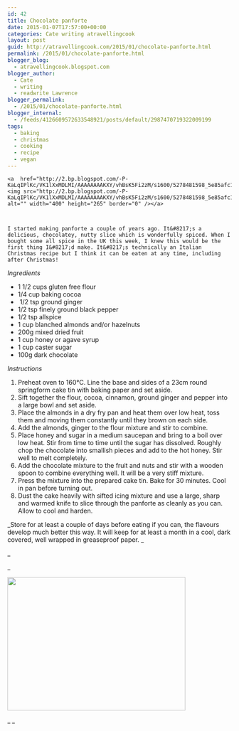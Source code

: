 ```yaml
---
id: 42
title: Chocolate panforte
date: 2015-01-07T17:57:00+00:00
categories: Cate writing atravellingcook
layout: post
guid: http://atravellingcook.com/2015/01/chocolate-panforte.html
permalink: /2015/01/chocolate-panforte.html
blogger_blog:
  - atravellingcook.blogspot.com
blogger_author:
  - Cate
  - writing
  - readwrite Lawrence
blogger_permalink:
  - /2015/01/chocolate-panforte.html
blogger_internal:
  - /feeds/4126609572633548921/posts/default/2987470719322009199
tags:
  - baking
  - christmas
  - cooking
  - recipe
  - vegan
---
```


  
    <a  href="http://2.bp.blogspot.com/-P-KaLqIPlKc/VK1lXxMDLMI/AAAAAAAAKXY/vhBsK5Fi2zM/s1600/5278481598_5e85afc167_o.jpg"><img src="http://2.bp.blogspot.com/-P-KaLqIPlKc/VK1lXxMDLMI/AAAAAAAAKXY/vhBsK5Fi2zM/s1600/5278481598_5e85afc167_o.jpg" alt="" width="400" height="265" border="0" /></a>
  
  
  
    I started making panforte a couple of years ago. It&#8217;s a delicious, chocolatey, nutty slice which is wonderfully spiced. When I bought some all spice in the UK this week, I knew this would be the first thing I&#8217;d make. It&#8217;s technically an Italian Christmas recipe but I think it can be eaten at any time, including after Christmas!
  





  <i>Ingredients</i> 
  
  <ul>
    <li>
      1 1/2 cups gluten free flour
    </li>
    <li>
      1/4 cup baking cocoa
    </li>
    <li>
       1/2 tsp ground ginger
    </li>
    <li>
      1/2 tsp finely ground black pepper
    </li>
    <li>
      1/2 tsp allspice
    </li>
    <li>
      1 cup blanched almonds and/or hazelnuts
    </li>
    <li>
      200g mixed dried fruit
    </li>
    <li>
      1 cup honey or agave syrup
    </li>
    <li>
      1 cup caster sugar
    </li>
    <li>
      100g dark chocolate
    </li>
  </ul>






  <i>Instructions</i>


  1. Preheat oven to 160°C. Line the base and sides of a 23cm round springform cake tin with baking paper and set aside.
  2. Sift together the flour, cocoa, cinnamon, ground ginger and pepper into a large bowl and set aside.
  3. Place the almonds in a dry fry pan and heat them over low heat, toss them and moving them constantly until they brown on each side.
  4. Add the almonds, ginger to the flour mixture and stir to combine.
  5. Place honey and sugar in a medium saucepan and bring to a boil over low heat. Stir from time to time until the sugar has dissolved. Roughly chop the chocolate into smallish pieces and add to the hot honey. Stir well to melt completely.
  6. Add the chocolate mixture to the fruit and nuts and stir with a wooden spoon to combine everything well. It will be a very stiff mixture.
  7. Press the mixture into the prepared cake tin. Bake for 30 minutes. Cool in pan before turning out.
  8. Dust the cake heavily with sifted icing mixture and use a large, sharp and warmed knife to slice through the panforte as cleanly as you can. Allow to cool and harden.

_Store for at least a couple of days before eating if you can, the flavours develop much better this way. It will keep for at least a month in a cool, dark covered, well wrapped in greaseproof paper. _
  
_
  
_ 


  <a  href="http://4.bp.blogspot.com/-epXwzb1cb8s/VK1lL-GQuZI/AAAAAAAAKXQ/25UtCGusS_Q/s1600/Panforte_everywhere.jpg"><img src="http://4.bp.blogspot.com/-epXwzb1cb8s/VK1lL-GQuZI/AAAAAAAAKXQ/25UtCGusS_Q/s1600/Panforte_everywhere.jpg" alt="" width="400" height="300" border="0" /></a>





_ _